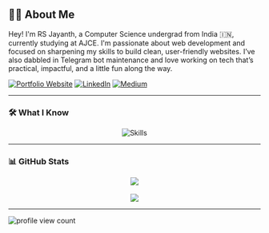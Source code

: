 ## 🙋‍♂️ About Me

Hey! I'm RS Jayanth, a Computer Science undergrad from India 🇮🇳, currently studying at AJCE. I'm passionate about web development and focused on sharpening my skills to build clean, user-friendly websites. I’ve also dabbled in Telegram bot maintenance and love working on tech that’s practical, impactful, and a little fun along the way.

[![Portfolio Website](https://img.shields.io/badge/Portfolio%20Website-rsjayanth.com-0A66C2?style=for-the-badge&logo=google-chrome&logoColor=white)](https://rsjayanth.com)
[![LinkedIn](https://img.shields.io/badge/LinkedIn-0A66C2?style=for-the-badge&logo=linkedin&logoColor=white)](https://www.linkedin.com/in/rsjayanth/)
[![Medium](https://img.shields.io/badge/Medium-12100E?style=for-the-badge&logo=medium&logoColor=white)](https://medium.com/@rsjaynth)

---

### 🛠️ What I Know

<p align="center">
  <img src="https://skillicons.dev/icons?i=html,css,javascript,c" alt="Skills" />
</p>

---

### 📊 GitHub Stats

<p align="center">
  <img src="https://github-readme-stats.vercel.app/api?username=rsjaynth&count_private=true&hide_border=true&show_icons=true&title_color=3ea6ff&text_color=c9d1d9&icon_color=90ee90&bg_color=0d1117" />
  <br/><br/>
  <img src="https://github-readme-stats.vercel.app/api/top-langs/?username=rsjaynth&layout=compact&count_private=true&hide_border=true&title_color=3ea6ff&text_color=c9d1d9&bg_color=0d1117" />
</p>

---

![profile view count](https://komarev.com/ghpvc/?username=rsjaynth)
